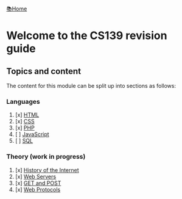 <flex style="display:flex; justify-content:space-between;">
<a href="../index.html">📚Home</a>
</flex>

# Welcome to the CS139 revision guide

## Topics and content

The content for this module can be split up into sections as follows:

### Languages

1. [x] [HTML](HTML.html)
2. [x] [CSS](CSS.html)
3. [x] [PHP](PHP.html)
4. [ ] [JavaScript](JavaScript.html)
4. [ ] [SQL](SQL.html)

### Theory (work in progress)

1. [x] [History of the Internet](Theory1.html)
2. [x] [Web Servers](Theory2.html)
3. [x] [GET and POST](Theory3.html)
3. [x] [Web Protocols](Theory4.html)
